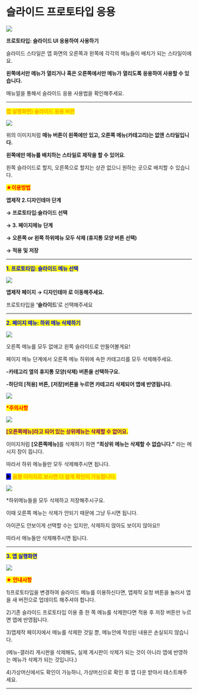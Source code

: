 # 슬라이드 프로토타입 응용

![](https://wp.swing2app.co.kr/wp-content/uploads/2018/09/%EC%8A%AC%EB%9D%BC%EC%9D%B4%EB%93%9C%EC%9D%91%EC%9A%A9.png)

**프로토타입: 슬라이드 UI 응용하여 사용하기**

슬라이드 스타일은 앱 화면의 오른쪽과 왼쪽에 각각의 메뉴들이 배치가 되는 스타일이에요.

**왼쪽에서만 메뉴가 열리거나 혹은 오른쪽에서만 메뉴가 열리도록 응용하여 사용할 수 있습니다.**

매뉴얼을 통해서 슬라이드 응용 사용법을 확인해주세요.

***

<mark style="color:orange;">**앱 실행화면) 슬라이드 응용 버전**</mark>

![](https://wp.swing2app.co.kr/wp-content/uploads/2018/09/%EC%9D%B4%EB%AF%B8%EC%A7%80-4.png)

위의 이미지처럼 **메뉴 버튼이 왼쪽에만 있고, 오른쪽 메뉴(카테고리)는 없앤 스타일입니다.**&#x20;

**왼쪽에만 메뉴를 배치하는 스타일로 제작을 할 수 있어요**.

왼쪽 슬라이드로 할지, 오른쪽으로 할지는 상관 없으니 원하는 곳으로 배치할 수 있습니다.&#x20;

<mark style="color:red;">**★이용방법**</mark>

**앱제작 2.디자인테마 단계**&#x20;

**→ 프로토타입:슬라이드 선택**

**→ 3. 페이지메뉴 단계**

**→ 오른쪽 or 왼쪽 하위메뉴 모두 삭제 (휴지통 모양 버튼 선택)**

**→ 적용 및 저장**&#x20;

***

<mark style="color:blue;">**1. 프로토타입: 슬라이드 메뉴 선택**</mark>

![](https://wp.swing2app.co.kr/wp-content/uploads/2018/09/%ED%94%84%EB%A1%9C%ED%86%A0%ED%83%80%EC%9E%85NEW2.png)

**앱제작 페이지 → 디자인테마 로 이동해주세요.**

프로토타입을 **‘슬라이드**‘로 선택해주세요

***

<mark style="color:blue;">**2. 페이지 메뉴: 하위 메뉴 삭제하기**</mark>

![](https://wp.swing2app.co.kr/wp-content/uploads/2018/09/%EC%8A%AC%EB%9D%BC%EC%9D%B4%EB%93%9C%EC%9D%91%EC%9A%A91.png)

오른쪽 메뉴를 모두 없애고 왼쪽 슬라이드로 만들어볼게요!

페이지 메뉴 단계에서 오른쪽 메뉴 하위에 속한 카테고리를 모두 삭제해주세요.&#x20;

**-카테고리 옆의 휴지통 모양(삭제) 버튼을 선택하구요.**

**-하단의 \[적용] 버튼,  \[저장]버튼을 누르면 카테고리 삭제되어 앱에 반영됩니다.**&#x20;

![](https://wp.swing2app.co.kr/wp-content/uploads/2020/09/%EC%BA%A1%EC%B2%9833.png)

<mark style="color:red;">**\*주의사항**</mark>

![](https://wp.swing2app.co.kr/wp-content/uploads/2018/09/%EC%8A%AC%EB%9D%BC%EC%9D%B4%EB%93%9C%EC%9D%91%EC%9A%A92-1.png)

<mark style="color:purple;">**\[오른쪽메뉴]라고 되어 있는 상위메뉴는 삭제할 수 없어요.**</mark>

이미지처럼 **\[오른쪽메뉴]**&#xB97C; 삭제하기 하면 **“최상위 메뉴는 삭제할 수 없습니다.”** 라는 메시지 창이 뜹니다.

따라서 하위 메뉴들만 모두 삭제해주시면 됩니다.



<mark style="background-color:blue;">**▶**</mark> <mark style="color:orange;">**움짤 이미지로 보시면 더 쉽게 확인이 가능합니다.**</mark>

![](https://wp.swing2app.co.kr/wp-content/uploads/2018/09/%EB%85%B9%ED%99%94_2020_12_01_17_25_27_983.gif)

\*하위메뉴들을 모두 삭제하고 저장해주시구요.

이때 오른쪽 메뉴는 삭제가 안되기 때문에 그냥 두시면 됩니다.

아이콘도 안보이게 선택할 수는 있지만, 삭제하지 않아도 보이지 않아요!!

따라서 메뉴들만 삭제해주시면 됩니다.

***

<mark style="color:blue;">**3. 앱 실행화면**</mark>

![](https://wp.swing2app.co.kr/wp-content/uploads/2018/09/%EC%9D%B4%EB%AF%B8%EC%A7%80-4.png)

<mark style="color:red;">**★ 안내사항**</mark>

1\)프로토타입을 변경하여 슬라이드 메뉴를 이용하신다면, 앱제작 요청 버튼을 눌러서 앱을 새 버전으로 업데이트 해주셔야 합니다.

2\)기존 슬라이드 프로토타입 이용 중 한 쪽 메뉴를 삭제한다면 적용 후 저장 버튼만 누르면 앱에 반영됩니다.&#x20;

3\)앱제작 페이지에서 메뉴를 삭제한 것일 뿐, 메뉴안에 작성된 내용은 손실되지 않습니다.

(메뉴-갤러리 게시판을 삭제해도, 실제 게시판이 삭제가 되는 것이 아니라 앱에 반영하는 메뉴가 삭제가 되는 것입니다.)

4\)가상머신에서도 확인이 가능하니, 가상머신으로 확인 후 앱 다운 받아서 테스트해주세요.

***
